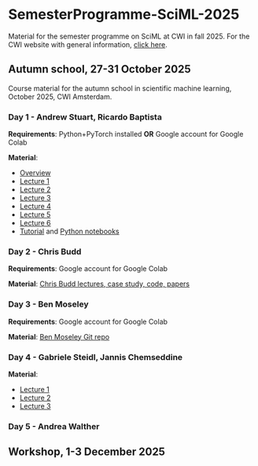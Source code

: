 # SemesterProgramme-SciML-2025
Material for the semester programme on SciML at CWI in fall 2025.
For the CWI website with general information, [click here](https://www.cwi.nl/en/events/research-semester-programmes/bridging-numerical-analysis-and-scientific-machine-learning/).

## Autumn school, 27-31 October 2025

Course material for the autumn school in scientific machine learning, October 2025, CWI Amsterdam.

  
### Day 1 - Andrew Stuart, Ricardo Baptista
**Requirements**: Python+PyTorch installed **OR** Google account for Google Colab

**Material**:
- [Overview](Stuart/Overview.pdf)
- [Lecture 1](Stuart/Lecture%201.pdf)
- [Lecture 2](Stuart/Lecture%202.pdf)
- [Lecture 3](Stuart/Lecture%203.pdf)
- [Lecture 4](Stuart/Lecture%204.pdf)
- [Lecture 5](Stuart/Lecture%205.pdf)
- [Lecture 6](Stuart/Lecture%206.pdf)
- [Tutorial](Stuart/IPDA_Tutorial.pdf) and [Python notebooks](https://github.com/baptistar/MLforIPDA)


### Day 2 - Chris Budd
**Requirements**: Google account for Google Colab

**Material**: [Chris Budd lectures, case study, code, papers](https://github.com/ChrisBudd123/CWI/tree/main)

### Day 3 - Ben Moseley
**Requirements**: Google account for Google Colab

**Material**: [Ben Moseley Git repo](https://github.com/benmoseley/scalable-pinns-workshop)
 
### Day 4 - Gabriele Steidl, Jannis Chemseddine
**Material**:
- [Lecture 1](Steidl/Lecture1-HS_AMSTERDAM_OT.pdf)
- [Lecture 2](Steidl/Lecture2-HS_AMSTERDAM_FM.pdf)
- [Lecture 3](Steidl/Lecture3-HS_AMSTERDAM_Bayesian.pdf)

### Day 5 - Andrea Walther

## Workshop, 1-3 December 2025
